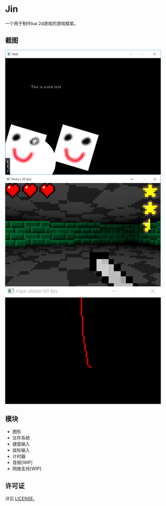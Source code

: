 # Jin 

一个用于制作lua 2d游戏的游戏框架。

## 截图   
![doc/screenshot/a.png](doc/screenshot/a.png)   
![doc/screenshot/b.png](doc/screenshot/b.png)   
![doc/screenshot/c.png](doc/screenshot/c.gif)   

## 模块   
* 图形 
* 文件系统 
* 键盘输入 
* 鼠标输入 
* 计时器 
* 音频[WIP]
* 网络支持[WIP]

## 许可证
详见 [LICENSE](LICENSE)。


